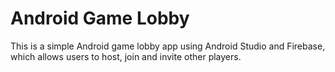 # Android Game Lobby
This is a simple Android game lobby app using Android Studio and Firebase, which allows users to host, join and invite other players.
